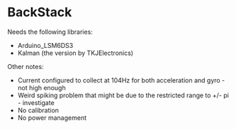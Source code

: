 # BackStack

Needs the following libraries:
- Arduino_LSM6DS3
- Kalman (the version by TKJElectronics)

Other notes:
- Current configured to collect at 104Hz for both acceleration and gyro - not high enough
- Weird spiking problem that might be due to the restricted range to +/- pi - investigate
- No calibration
- No power management